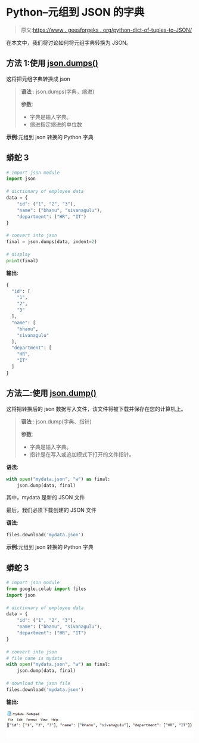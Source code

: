 # Python–元组到 JSON 的字典

> 原文:[https://www . geesforgeks . org/python-dict-of-tuples-to-JSON/](https://www.geeksforgeeks.org/python-dict-of-tuples-to-json/)

在本文中，我们将讨论如何将元组字典转换为 JSON。

## 方法 1:使用 [json.dumps()](https://www.geeksforgeeks.org/json-dumps-in-python/)

这将把元组字典转换成 json

> **语法** : json.dumps(字典，缩进)
> 
> **参数**:
> 
> *   字典是输入字典。
> *   缩进指定缩进的单位数

**示例**:元组到 json 转换的 Python 字典

## 蟒蛇 3

```py
# import json module
import json

# dictionary of employee data
data = {
    "id": ("1", "2", "3"),
    "name": ("bhanu", "sivanagulu"),
    "department": ("HR", "IT")
}

# convert into json
final = json.dumps(data, indent=2)

# display
print(final)
```

**输出**:

```py
{
  "id": [
    "1",
    "2",
    "3"
  ],
  "name": [
    "bhanu",
    "sivanagulu"
  ],
  "department": [
    "HR",
    "IT"
  ]
}
```

## 方法二:使用 [json.dump()](https://www.geeksforgeeks.org/json-dump-in-python/)

这将把转换后的 json 数据写入文件，该文件将被下载并保存在您的计算机上。

> **语法** : json.dump(字典、指针)
> 
> **参数**:
> 
> *   字典是输入字典。
> *   指针是在写入或追加模式下打开的文件指针。

**语法**:

```py
with open("mydata.json", "w") as final:
    json.dump(data, final)
```

其中，mydata 是新的 JSON 文件

最后，我们必须下载创建的 JSON 文件

**语法**:

```py
files.download('mydata.json')
```

**示例**:元组到 json 转换的 Python 字典

## 蟒蛇 3

```py
# import json module
from google.colab import files
import json

# dictionary of employee data
data = {
    "id": ("1", "2", "3"),
    "name": ("bhanu", "sivanagulu"),
    "department": ("HR", "IT")
}

# convert into json
# file name is mydata
with open("mydata.json", "w") as final:
    json.dump(data, final)

# download the json file
files.download('mydata.json')
```

**输出:**

![](img/3066c5a135debee135d914ba65e806e7.png)